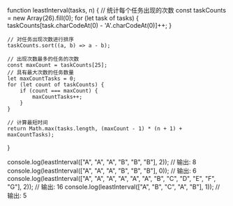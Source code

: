 function leastInterval(tasks, n) {
// 统计每个任务出现的次数
const taskCounts = new Array(26).fill(0);
for (let task of tasks) {
taskCounts[task.charCodeAt(0) - 'A'.charCodeAt(0)]++;
}

    // 对任务出现次数进行排序
    taskCounts.sort((a, b) => a - b);

    // 出现次数最多的任务的次数
    const maxCount = taskCounts[25];
    // 具有最大次数的任务数量
    let maxCountTasks = 0;
    for (let count of taskCounts) {
        if (count === maxCount) {
            maxCountTasks++;
        }
    }

    // 计算最短时间
    return Math.max(tasks.length, (maxCount - 1) * (n + 1) + maxCountTasks);

}

console.log(leastInterval(["A", "A", "A", "B", "B", "B"], 2)); // 输出: 8
console.log(leastInterval(["A", "A", "A", "B", "B", "B"], 0)); // 输出: 6
console.log(leastInterval(["A", "A", "A", "A", "A", "A", "B", "C", "D", "E", "F", "G"], 2)); // 输出: 16
console.log(leastInterval(["A", "B", "C", "A", "B"], 1)); // 输出: 5
